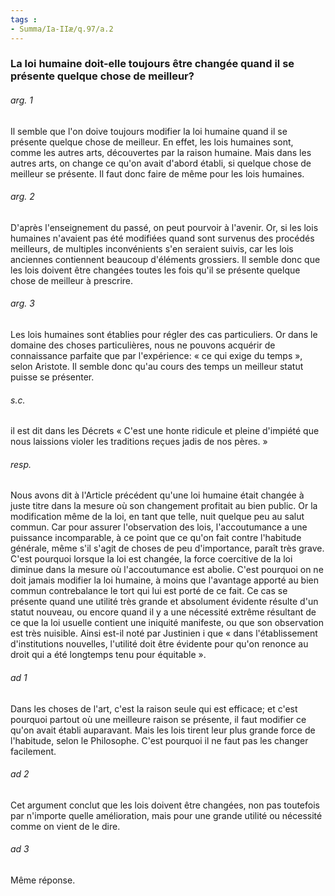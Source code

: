 ```yaml
---
tags : 
- Summa/Ia-IIæ/q.97/a.2
---
```


### La loi humaine doit-elle toujours être changée quand il se présente quelque chose de meilleur?

###### arg. 1
Il semble que l'on doive toujours modifier la loi humaine quand il se présente quelque chose de meilleur. En effet, les lois humaines sont, comme les autres arts, découvertes par la raison humaine. Mais dans les autres arts, on change ce qu'on avait d'abord établi, si quelque chose de meilleur se présente. Il faut donc faire de même pour les lois humaines. 

###### arg. 2
D'après l'enseignement du passé, on peut pourvoir à l'avenir. Or, si les lois humaines n'avaient pas été modifiées quand sont survenus des procédés meilleurs, de multiples inconvénients s'en seraient suivis, car les lois anciennes contiennent beaucoup d'éléments grossiers. Il semble donc que les lois doivent être changées toutes les fois qu'il se présente quelque chose de meilleur à prescrire. 

###### arg. 3
Les lois humaines sont établies pour régler des cas particuliers. Or dans le domaine des choses particulières, nous ne pouvons acquérir de connaissance parfaite que par l'expérience: « ce qui exige du temps », selon Aristote. Il semble donc qu'au cours des temps un meilleur statut puisse se présenter. 

###### s.c.
il est dit dans les Décrets « C'est une honte ridicule et pleine d'impiété que nous laissions violer les traditions reçues jadis de nos pères. » 

###### resp.
Nous avons dit à l'Article précédent qu'une loi humaine était changée à juste titre dans la mesure où son changement profitait au bien public. Or la modification même de la loi, en tant que telle, nuit quelque peu au salut commun. Car pour assurer l'observation des lois, l'accoutumance a une puissance incomparable, à ce point que ce qu'on fait contre l'habitude générale, même s'il s'agit de choses de peu d'importance, paraît très grave. C'est pourquoi lorsque la loi est changée, la force coercitive de la loi diminue dans la mesure où l'accoutumance est abolie. C'est pourquoi on ne doit jamais modifier la loi humaine, à moins que l'avantage apporté au bien commun contrebalance le tort qui lui est porté de ce fait. Ce cas se présente quand une utilité très grande et absolument évidente résulte d'un statut nouveau, ou encore quand il y a une nécessité extrême résultant de ce que la loi usuelle contient une iniquité manifeste, ou que son observation est très nuisible. Ainsi est-il noté par Justinien i que « dans l'établissement d'institutions nouvelles, l'utilité doit être évidente pour qu'on renonce au droit qui a été longtemps tenu pour équitable ». 

###### ad 1
Dans les choses de l'art, c'est la raison seule qui est efficace; et c'est pourquoi partout où une meilleure raison se présente, il faut modifier ce qu'on avait établi auparavant. Mais les lois tirent leur plus grande force de l'habitude, selon le Philosophe. C'est pourquoi il ne faut pas les changer facilement. 

###### ad 2
Cet argument conclut que les lois doivent être changées, non pas toutefois par n'importe quelle amélioration, mais pour une grande utilité ou nécessité comme on vient de le dire. 

###### ad 3
Même réponse. 

